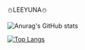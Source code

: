 ⛄LEEYUNA⛄

![Anurag's GitHub stats](https://github-readme-stats.vercel.app/api?username=yunazz2&show_icons=true&theme=dracula)

[![Top Langs](https://github-readme-stats.vercel.app/api/top-langs/?username=yunazz2&layout=compact)](https://github.com/anuraghazra/github-readme-stats)
